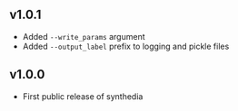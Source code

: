 ## v1.0.1
- Added ```--write_params``` argument
- Added ```--output_label``` prefix to logging and pickle files

## v1.0.0
- First public release of synthedia
